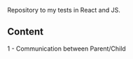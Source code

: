 Repository to my tests in React and JS.

Content
----------------------------------------------------

1 - Communication between Parent/Child